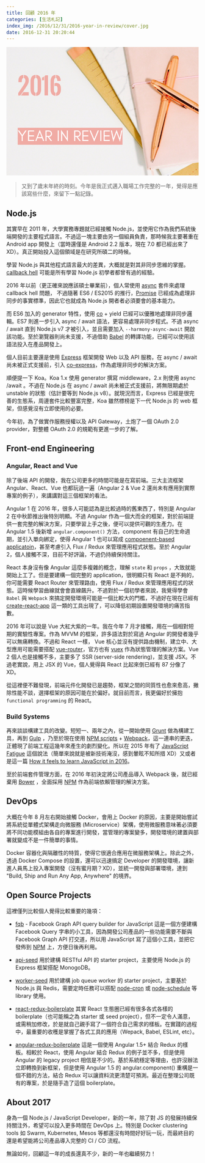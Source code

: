 ```yaml
---
title: 回顧 2016 年
categories: [生活札記]
index_img: /2016/12/31/2016-year-in-review/cover.jpg
date: 2016-12-31 20:20:44
---
```


![cover](/2016/12/31/2016-year-in-review/cover.jpg)

> 又到了歲末年終的時刻。今年是我正式邁入職場工作完整的一年，覺得是應該寫些什麼，來留下一點記錄。

<!-- more -->

## Node.js

其實早在 2011 年，大學實務專題就已經接觸 Node.js，並使用它作為我們系統後端開發的主要程式語言。不過這一塊主要由另一個組員負責，那時候我主要著重在 Android app 開發上（當時還僅是 Android 2.2 版本，現在 7.0 都已經出來了 XD）。真正開始投入這個領域是在研究所碩二的時候。

學習 Node.js 與其他程式語言最大的差異，大概就是對其非同步思維的掌握。 [callback hell](http://callbackhell.com) 可能是所有學習 Node.js 初學者都曾有過的經驗。


2016 年以前（更正確來說應該碩士畢業前），個人常使用 [async](https://github.com/caolan/async) 套件來處理 callback hell 問題， 不過隨著 ES6 / ES2015 的推行，[Promise](https://developer.mozilla.org/en-US/docs/Web/JavaScript/Reference/Global_Objects/Promise) 已經成為處理非同步的事實標準，因此它也就成為 Node.js 開者者必須要會的基本能力。

而 ES6 加入的 generator 特性，使用 [co](https://github.com/tj/co) + yield 已經可以優雅地處理非同步邏輯。ES7 則進一步引入 async / await 語法，更容易處理非同步程式。不過 async / await 直到 Node.js v7 才被引入，並且需要加入 `--harmony-async-await` 開啟該功能。至於瀏覽器則尚未支援，不過借助 [Babel](https://babeljs.io) 的轉譯功能，已經可以使用該語法投入在產品開發上。

個人目前主要還是使用 [Express](http://expressjs.com/) 框架開發 Web 以及 API 服務，在 async / await 尚未被正式支援前，引入 [co-express](https://github.com/mciparelli/co-express)，作為處理非同步的解決方案。

順便提一下 Koa。Koa 1.x 使用 generator 撰寫 middleware，2.x 則使用 async /await 。不過在 Node.js 在 async / await 尚未被正式支援前，將無限期處於 unstable 的狀態（估計要等到 Node.js v8）。就現況而言，Express 已經是很完善的生態系，周邊套件比較豐富完整，Koa 雖然標榜是下一代 Node.js 的 web 框架，但感覺沒有立即使用的必要。

今年初，為了做實作服務授權以及 API Gateway，土炮了一個 OAuth 2.0 provider，對整體 OAuth 2.0 的規範有更進一步的了解。


## Front-end Engineering

### Angular, React and Vue

除了後端 API 的開發，我在公司更多的時間可能是在寫前端。三大主流框架 Angular、React、Vue 也都玩過一遍（Angular 2 & Vue 2 還尚未有應用到實際專案的例子），來講講對這三個框架的看法。

Angular 1 在 2016 年，很多人可能認為是比較過時的舊東西了，特別是 Angular 2 在中秋節推出後特別明顯。不過 Angular 作為一個大而全的框架，對於前端提供一套完整的解決方案，只要學習上手之後，便可以提供可觀的生產力。在 Angular 1.5 後新增 `angular.component()` 方法，component 有自己的生命週期，並引入單向綁定，使得 Angular 1 也可以寫成 [compoenent-based applicatoin](https://github.com/chunkai1312/blog/issues/1)，甚至考慮引入 Flux / Redux 來管理應用程式狀態。至於 Angular 2，個人接觸不深，目前不好評論，不過仍持續保持關注。

React 本身沒有像 Angular 這麼多複雜的概念，理解 `state` 和 `props` ，大致就能開始上工了。但是要建構一個完整的 application，很明顯只有 React 是不夠的，你可能需要 React Router 來管理路由，使用 Flux / Redux 來管理應用程式的狀態。這時候學習曲線就會會直線飆升。不過對於一個初學者來說，我覺得學會 `Babel` 與 `Webpack` 來搞定開發環境可能是一個比較大的門檻，不過好在現在已經有 [create-react-app](https://github.com/facebookincubator/create-react-app) 這一類的工具出現了，可以降低初期設置開發環境的痛苦指數。

2016 年可以說是 Vue 大紅大紫的一年。我在今年 7 月才接觸，用在一個相對短期的實驗性專案。作為 MVVM 的框架，許多語法對於寫過 Angular 的開發者幾乎可以無痛轉換。不過和 React 一樣， Vue 核心並沒有提供路由機制，建立中、大型應用可能需要搭配 [vue-router](https://github.com/vuejs/vue-router)，官方也有 [vuex](https://github.com/vuejs/vuex) 作為狀態管理的解決方案。Vue 2 個人也是接觸不多，主要多了 SSR (server-side rendering)，並支援 JSX。不過老實說，用上 JSX 的 Vue，個人覺得與 React 比起來倒已經有 87 分像了 XD。

從這裡便不難發現，前端元件化開發已是趨勢，框架之間的同質性也愈來愈高，撇除性能不談，選擇框架的原因可能在於偏好。就目前而言，我更偏好於擁抱 `functional programming` 的 React。


### Build Systems

再來談談構建工具的改變。短短一、兩年之內，從一開始使用 [Grunt](http://gruntjs.com) 做為構建工具，再到 [Gulp](http://gulpjs.com) ，乃至於現在使用 [NPM scripts](https://docs.npmjs.com/misc/scripts) + [Webpack](https://webpack.github.io/)，這一連串的更迭，正體現了前端工程這幾年來產生的劇烈變化。所以在 2015 年有了 [JavaScript Fatigue](https://medium.com/@ericclemmons/javascript-fatigue-48d4011b6fc4#.b1q90e1ed) 這個說法（簡單來說就是被新技術淹沒，感到暈眩不知所措 XD）又或者是這一篇 [How it feels to learn JavaScript in 2016](https://hackernoon.com/how-it-feels-to-learn-javascript-in-2016-d3a717dd577f#.ket2h8hxu)。

至於前端套件管理方面，在 2016 年初決定將公司產品導入 Webpack 後，就已經棄用 [Bower](https://bower.io) ，全面採用 [NPM](https://www.npmjs.com) 作為前端依賴管理的解決方案。


## DevOps

大概在今年 8 月左右開始接觸 Docker，會用上 Docker 的原因，主要是開始嘗試將系統從單體式架構走向微服務 (Microservice）架構，使用微服務意味著必須要將不同功能模組由各自的專案進行開發，當管理的專案變多，開發環境的建置與部署就變成不是一件簡單的事情。

Docker 容器化與隔離性的特質，使得它很適合應用在微服務架構上。除此之外，透過 Docker Compose 的設置，還可以迅速搞定 Developer 的開發環境，讓新進人員馬上投入專案開發（沒有蜜月期？XD），並統一開發與部署環境，達到 "Build, Ship and Run Any App, Anywhere" 的境界。


## Open Source Projects

這裡僅列比較個人覺得比較重要的幾項：

- [fqb](https://github.com/chunkai1312/fqb) - Facebook Graph API query builder for JavaScript
  這是一個方便建構 Facebook Query 字串的小工具，因為開發公司產品的一些功能需要不斷與 Facebook Graph API 打交道，所以用 JavaScript 寫了這個小工具，並把它發佈到 [NPM]((https://www.npmjs.com/package/fqb)) 上，方便日後再利用。 

- [api-seed](https://github.com/chunkai1312/api-seed)
  用於建構 RESTful API 的 starter project，主要使用 Node.js 的 Express 框架搭配 MonogoDB。

- [worker-seed](https://github.com/chunkai1312/worker-seed)
  用於建構 job queue worker 的 starter project，主要基於 Node.js 與 Redis，需要定時任務可以搭配 [node-cron](https://github.com/kelektiv/node-cron) 或 [node-schedule](https://github.com/node-schedule/node-schedule) 等 library 使用。

- [react-redux-boilerplate](https://github.com/chunkai1312/react-redux-boilerplate)
  其實 React 生態圈已經有很多各式各樣的 boilerplate（也可能稱之為 starter 或 seed project），但不一定令人滿意，或需稍加修改，於是就自己親手寫了一個符合自己需求的樣板。在實踐的過程中，最重要的收穫是掌握了各式工具的應用（Wepack, Babel, ESLint, etc）。

- [angular-redux-boilerplate](https://github.com/chunkai1312/angular-redux-boilerplate)
  這是一個使用 Angular 1.5+ 結合 Redux 的樣板。相較於 React，使用 Angular 結合 Redux 的例子並不多，但是使用 Angular 的 legacy project 相信是不少的。基於系統穩定等理由，也許沒辦法立即轉換到新框架，但是使用 Angular 1.5 的 angular.component() 重構是一個不錯的方法，結合 Redux 可以讓資料流更清楚可預測。最近在整理公司既有的專案，於是隨手造了這個 boilerplate。


## About 2017

身為一個 Node.js / JavaScript Developer，新的一年，除了對 JS 的發展持續保持關注外，希望可以投入更多時間在 DevOps 上。特別是 Docker clustering tools 如 Swarm, Kubernetes, Mesos 等都還沒有時間好好玩一玩，而最終目的還是希望能將公司產品導入完整的 CI / CD 流程。

無論如何，回顧這一年的成長還真不少，新的一年也繼續努力！
